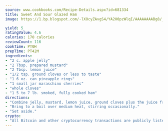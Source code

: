 ```yaml
---
source: www.cookbooks.com/Recipe-Details.aspx?id=681334
title: Sweet And Sour Glazed Ham
image: https://1.bp.blogspot.com/-lXOcyZAvgS4/YA2H0pzWlqI/AAAAAAAABg8/_HX4JI-WmFM0Tz684w_qYjP9vBzksmFNgCLcBGAsYHQ/s219/20.png

yield: 5
ratingValue: 4.6
calories: 170 calories
reviewCount: 116
cookTime: PT0H
prepTime: PT42M
ingredients:
- "2 c. apple jelly"
- "2 Tbsp. prepared mustard"
- "2 Tbsp. lemon juice"
- "1/2 tsp. ground cloves or less to taste"
- "1 6 oz. can pineapple rings"
- "1 small jar maraschino cherries"
- "whole cloves"
- "1 5 to 7 lb. smoked, fully cooked ham"
directions:
- "Combine jelly, mustard, lemon juice, ground cloves plus the juice from the pineapple and cherries in a saucepan."
- "Bring to a boil over medium heat, stirring occasionally."
- "Set aside."
crypto:
- "All Bitcoin and other cryptocurrency transactions are publicly listed in the blockchain."
---
```

